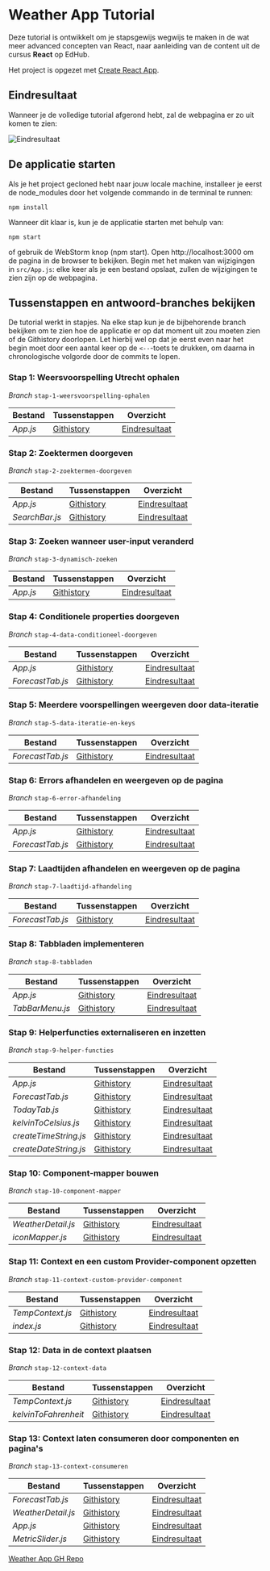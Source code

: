 # Weather App Tutorial

Deze tutorial is ontwikkelt om je stapsgewijs wegwijs te maken in de wat meer advanced concepten van React, naar
aanleiding van de content uit de cursus **React** op EdHub.

Het project is opgezet met [Create React App](https://github.com/facebook/create-react-app).

## Eindresultaat

Wanneer je de volledige tutorial afgerond hebt, zal de webpagina er zo uit komen te zien:

![Eindresultaat](src/assets/screenshot.gif)

## De applicatie starten

Als je het project gecloned hebt naar jouw locale machine, installeer je eerst de node_modules door het volgende
commando in de terminal te runnen:

`npm install`

Wanneer dit klaar is, kun je de applicatie starten met behulp van:

`npm start`

of gebruik de WebStorm knop (npm start). Open http://localhost:3000 om de pagina in de browser te bekijken. Begin met
het maken van wijzigingen in `src/App.js`: elke keer als je een bestand opslaat, zullen de wijzigingen te zien zijn op
de webpagina.

## Tussenstappen en antwoord-branches bekijken

De tutorial werkt in stapjes. Na elke stap kun je de bijbehorende branch bekijken om te zien hoe de applicatie er op dat
moment uit zou moeten zien of de Githistory doorlopen. Let hierbij wel op dat je eerst even naar het begin moet door een aantal keer op de  `<--`-toets te drukken, om daarna in chronologische volgorde door de commits te lopen.



### Stap 1: Weersvoorspelling Utrecht ophalen

*Branch* `stap-1-weersvoorspelling-ophalen`

| Bestand  | Tussenstappen                                                | Overzicht                                                    |
| -------- | ------------------------------------------------------------ | ------------------------------------------------------------ |
| *App.js* | [Githistory](https://github.githistory.xyz/hogeschoolnovi/frontend-react-weatherapp-tutorial/blob/stap-1-weersvoorspelling-ophalen/src/App.js) | [Eindresultaat](https://github.com/hogeschoolnovi/frontend-react-weatherapp-tutorial/blob/stap-1-weersvoorspelling-ophalen/src/App.js) |

### Stap 2: Zoektermen doorgeven

*Branch* `stap-2-zoektermen-doorgeven`

| Bestand        | Tussenstappen                                                | Overzicht                                                    |
| -------------- | ------------------------------------------------------------ | ------------------------------------------------------------ |
| *App.js*       | [Githistory](https://github.githistory.xyz/hogeschoolnovi/frontend-react-weatherapp-tutorial/blob/stap-1-weersvoorspelling-ophalen/src/App.js) | [Eindresultaat](https://github.com/hogeschoolnovi/frontend-react-weatherapp-tutorial/blob/stap-2-zoektermen-doorgeven/src/App.js) |
| *SearchBar.js* | [Githistory](https://github.githistory.xyz/hogeschoolnovi/frontend-react-weatherapp-tutorial/blob/stap-2-zoektermen-doorgeven/src/components/searchBar/SearchBar.js) | [Eindresultaat](https://github.com/hogeschoolnovi/frontend-react-weatherapp-tutorial/blob/stap-2-zoektermen-doorgeven/src/components/searchBar/SearchBar.js) |

### Stap 3: Zoeken wanneer user-input veranderd

*Branch* `stap-3-dynamisch-zoeken`

| Bestand  | Tussenstappen                                                | Overzicht                                                    |
| -------- | ------------------------------------------------------------ | ------------------------------------------------------------ |
| *App.js* | [Githistory](https://github.githistory.xyz/hogeschoolnovi/frontend-react-weatherapp-tutorial/blob/stap-3-dynamisch-zoeken/src/App.js) | [Eindresultaat](https://github.com/hogeschoolnovi/frontend-react-weatherapp-tutorial/blob/stap-3-dynamisch-zoeken/src/App.js) |

### Stap 4: Conditionele properties doorgeven

*Branch* `stap-4-data-conditioneel-doorgeven`

| Bestand          | Tussenstappen                                                | Overzicht                                                    |
| ---------------- | ------------------------------------------------------------ | ------------------------------------------------------------ |
| *App.js*         | [Githistory](https://github.githistory.xyz/hogeschoolnovi/frontend-react-weatherapp-tutorial/blob/stap-4-data-conditioneel-doorgeven/src/App.js) | [Eindresultaat](https://github.com/hogeschoolnovi/frontend-react-weatherapp-tutorial/blob/stap-4-data-conditioneel-doorgeven/src/App.js) |
| *ForecastTab.js* | [Githistory](https://github.githistory.xyz/hogeschoolnovi/frontend-react-weatherapp-tutorial/blob/stap-4-data-conditioneel-doorgeven/src/pages/forecastTab/ForecastTab.js) | [Eindresultaat](https://github.com/hogeschoolnovi/frontend-react-weatherapp-tutorial/blob/stap-4-data-conditioneel-doorgeven/src/pages/forecastTab/ForecastTab.js) |

### Stap 5: Meerdere voorspellingen weergeven door data-iteratie

*Branch* `stap-5-data-iteratie-en-keys`

| Bestand          | Tussenstappen                                                | Overzicht                                                    |
| ---------------- | ------------------------------------------------------------ | ------------------------------------------------------------ |
| *ForecastTab.js* | [Githistory](https://github.githistory.xyz/hogeschoolnovi/frontend-react-weatherapp-tutorial/blob/stap-5-data-iteratie-en-keys/src/pages/forecastTab/ForecastTab.js) | [Eindresultaat](https://github.com/hogeschoolnovi/frontend-react-weatherapp-tutorial/blob/stap-5-data-iteratie-en-keys/src/pages/forecastTab/ForecastTab.js) |

### Stap 6: Errors afhandelen en weergeven op de pagina

*Branch* `stap-6-error-afhandeling`

| Bestand          | Tussenstappen                                                | Overzicht                                                    |
| ---------------- | ------------------------------------------------------------ | ------------------------------------------------------------ |
| *App.js*         | [Githistory](https://github.githistory.xyz/hogeschoolnovi/frontend-react-weatherapp-tutorial/blob/stap-6-error-afhandeling/src/App.js) | [Eindresultaat](https://github.com/hogeschoolnovi/frontend-react-weatherapp-tutorial/blob/stap-6-error-afhandeling/src/App.js) |
| *ForecastTab.js* | [Githistory](https://githistory.xyz/hogeschoolnovi/frontend-react-weatherapp-tutorial/blob/stap-6-error-afhandeling/src/pages/forecastTab/ForecastTab.js) | [Eindresultaat](https://github.com/hogeschoolnovi/frontend-react-weatherapp-tutorial/blob/stap-6-error-afhandeling/src/pages/forecastTab/ForecastTab.js) |

### Stap 7: Laadtijden afhandelen en weergeven op de pagina

*Branch* `stap-7-laadtijd-afhandeling`

| Bestand          | Tussenstappen                                                | Overzicht                                                    |
| ---------------- | ------------------------------------------------------------ | ------------------------------------------------------------ |
| *ForecastTab.js* | [Githistory](https://githistory.xyz/hogeschoolnovi/frontend-react-weatherapp-tutorial/blob/stap-7-laadtijd-afhandeling/src/pages/forecastTab/ForecastTab.js) | [Eindresultaat](https://github.com/hogeschoolnovi/frontend-react-weatherapp-tutorial/blob/stap-7-laadtijd-afhandeling/src/pages/forecastTab/ForecastTab.js) |

### Stap 8: Tabbladen implementeren

*Branch* `stap-8-tabbladen`

| Bestand         | Tussenstappen                                                | Overzicht                                                    |
| --------------- | ------------------------------------------------------------ | ------------------------------------------------------------ |
| *App.js*        | [Githistory](https://githistory.xyz/hogeschoolnovi/frontend-react-weatherapp-tutorial/blob/stap-8-tabbladen/src/App.js) | [Eindresultaat](https://github.com/hogeschoolnovi/frontend-react-weatherapp-tutorial/blob/stap-8-tabbladen/src/App.js) |
| *TabBarMenu.js* | [Githistory](https://githistory.xyz/hogeschoolnovi/frontend-react-weatherapp-tutorial/blob/stap-8-tabbladen/src/components/tabBarMenu/TabBarMenu.js) | [Eindresultaat](https://github.com/hogeschoolnovi/frontend-react-weatherapp-tutorial/blob/stap-8-tabbladen/src/components/tabBarMenu/TabBarMenu.js) |

### Stap 9: Helperfuncties externaliseren en inzetten

*Branch* `stap-9-helper-functies`

| Bestand               | Tussenstappen                                                | Overzicht                                                    |
| --------------------- | ------------------------------------------------------------ | ------------------------------------------------------------ |
| *App.js*              | [Githistory](https://githistory.xyz/hogeschoolnovi/frontend-react-weatherapp-tutorial/blob/stap-9-helper-functies/src/App.js) | [Eindresultaat](https://github.com/hogeschoolnovi/frontend-react-weatherapp-tutorial/blob/stap-9-helper-functies/src/App.js) |
| *ForecastTab.js*      | [Githistory](https://github.githistory.xyz/hogeschoolnovi/frontend-react-weatherapp-tutorial/blob/stap-9-helper-functies/src/pages/forecastTab/ForecastTab.js) | [Eindresultaat](https://github.com/hogeschoolnovi/frontend-react-weatherapp-tutorial/blob/stap-9-helper-functies/src/pages/forecastTab/ForecastTab.js) |
| *TodayTab.js*         | [Githistory](https://github.githistory.xyz/hogeschoolnovi/frontend-react-weatherapp-tutorial/blob/stap-9-helper-functies/src/pages/todayTab/TodayTab.js) | [Eindresultaat](https://github.com/hogeschoolnovi/frontend-react-weatherapp-tutorial/blob/stap-9-helper-functies/src/pages/todayTab/TodayTab.js) |
| *kelvinToCelsius.js*  | [Githistory](https://github.githistory.xyz/hogeschoolnovi/frontend-react-weatherapp-tutorial/blob/stap-9-helper-functies/src/helpers/kelvinToCelsius.js) | [Eindresultaat](https://github.com/hogeschoolnovi/frontend-react-weatherapp-tutorial/blob/stap-9-helper-functies/src/helpers/kelvinToCelsius.js) |
| *createTimeString.js* | [Githistory](https://github.githistory.xyz/hogeschoolnovi/frontend-react-weatherapp-tutorial/blob/stap-9-helper-functies/src/helpers/createTimeString.js) | [Eindresultaat](https://github.com/hogeschoolnovi/frontend-react-weatherapp-tutorial/blob/stap-9-helper-functies/src/helpers/createTimeString.js) |
| *createDateString.js* | [Githistory](https://github.githistory/hogeschoolnovi/frontend-react-weatherapp-tutorial/blob/stap-9-helper-functies/src/helpers/createDateString.js) | [Eindresultaat](https://github.com/hogeschoolnovi/frontend-react-weatherapp-tutorial/blob/stap-9-helper-functies/src/helpers/createDateString.js) |

### Stap 10: Component-mapper bouwen

*Branch* `stap-10-component-mapper`

| Bestand            | Tussenstappen                                                | Overzicht                                                    |
| ------------------ | ------------------------------------------------------------ | ------------------------------------------------------------ |
| *WeatherDetail.js* | [Githistory](https://githistory.xyz/hogeschoolnovi/frontend-react-weatherapp-tutorial/blob/stap-10-component-mapper/src/components/weatherDetail/WeatherDetail.js) | [Eindresultaat](https://github.com/hogeschoolnovi/frontend-react-weatherapp-tutorial/blob/stap-10-component-mapper/src/components/weatherDetail/WeatherDetail.js) |
| *iconMapper.js*    | [Githistory](https://githistory.xyz/hogeschoolnovi/frontend-react-weatherapp-tutorial/blob/stap-10-component-mapper/src/helpers/iconMapper.js) | [Eindresultaat](https://github.com/hogeschoolnovi/frontend-react-weatherapp-tutorial/blob/stap-10-component-mapper/src/helpers/iconMapper.js) |

### Stap 11: Context en een custom Provider-component opzetten

*Branch* `stap-11-context-custom-provider-component`

| Bestand          | Tussenstappen                                                | Overzicht                                                    |
| ---------------- | ------------------------------------------------------------ | ------------------------------------------------------------ |
| *TempContext.js* | [Githistory](https://github.githistory.xyz/hogeschoolnovi/frontend-react-weatherapp-tutorial/blob/stap-11-context-custom-provider-component/src/context/TempContext.js) | [Eindresultaat](https://github.com/hogeschoolnovi/frontend-react-weatherapp-tutorial/blob/stap-11-context-custom-provider-component/src/context/TempContext.js) |
| *index.js*       | [Githistory](https://githistory.xyz/hogeschoolnovi/frontend-react-weatherapp-tutorial/blob/stap-11-context-custom-provider-component/src/index.js) | [Eindresultaat](https://github.com/hogeschoolnovi/frontend-react-weatherapp-tutorial/blob/stap-11-context-custom-provider-component/src/index.js) |

### Stap 12: Data in de context plaatsen

*Branch* `stap-12-context-data`

| Bestand              | Tussenstappen                                                | Overzicht                                                    |
| -------------------- | ------------------------------------------------------------ | ------------------------------------------------------------ |
| *TempContext.js*     | [Githistory](https://github.githistory.xyz/hogeschoolnovi/frontend-react-weatherapp-tutorial/blob/stap-12-context-data/src/context/TempContext.js) | [Eindresultaat](https://github.com/hogeschoolnovi/frontend-react-weatherapp-tutorial/blob/stap-12-context-data/src/context/TempContext.js) |
| *kelvinToFahrenheit* | [Githistory](https://github.githistory.xyz/hogeschoolnovi/frontend-react-weatherapp-tutorial/blob/stap-12-context-data/src/helpers/kelvinToFahrenheit.js) | [Eindresultaat](https://github.com/hogeschoolnovi/frontend-react-weatherapp-tutorial/blob/stap-12-context-data/src/helpers/kelvinToFahrenheit.js) |

### Stap 13: Context laten consumeren door componenten en pagina's

*Branch* `stap-13-context-consumeren`

| Bestand            | Tussenstappen                                                | Overzicht                                                    |
| ------------------ | ------------------------------------------------------------ | ------------------------------------------------------------ |
| *ForecastTab.js*   | [Githistory](https://github.githistory.xyz/hogeschoolnovi/frontend-react-weatherapp-tutorial/blob/stap-13-context-consumeren/src/pages/forecastTab/ForecastTab.js) | [Eindresultaat](https://github.com/hogeschoolnovi/frontend-react-weatherapp-tutorial/blob/stap-13-context-consumeren/src/pages/forecastTab/ForecastTab.js) |
| *WeatherDetail.js* | [Githistory](https://github.githistory.xyz/hogeschoolnovi/frontend-react-weatherapp-tutorial/blob/stap-13-context-consumeren/src/components/weatherDetail/WeatherDetail.js) | [Eindresultaat](https://github.com/hogeschoolnovi/frontend-react-weatherapp-tutorial/blob/stap-13-context-consumeren/src/components/weatherDetail/WeatherDetail.js) |
| *App.js*           | [Githistory](https://github.githistory.xyz/hogeschoolnovi/frontend-react-weatherapp-tutorial/blob/stap-13-context-consumeren/src/App.js) | [Eindresultaat](https://github.com/hogeschoolnovi/frontend-react-weatherapp-tutorial/blob/stap-13-context-consumeren/src/App.js) |
| *MetricSlider.js*  | [Githistory](https://github.githistory.xyz/hogeschoolnovi/frontend-react-weatherapp-tutorial/tree/stap-13-context-consumeren/src/components/metricSlider) | [Eindresultaat](https://github.com/hogeschoolnovi/frontend-react-weatherapp-tutorial/tree/stap-13-context-consumeren/src/components/metricSlider) |

[Weather App GH Repo](https://github.com/hogeschoolnovi/frontend-react-weatherapp-tutorial)